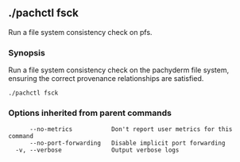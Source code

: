 ## ./pachctl fsck

Run a file system consistency check on pfs.

### Synopsis


Run a file system consistency check on the pachyderm file system, ensuring the correct provenance relationships are satisfied.

```
./pachctl fsck
```

### Options inherited from parent commands

```
      --no-metrics           Don't report user metrics for this command
      --no-port-forwarding   Disable implicit port forwarding
  -v, --verbose              Output verbose logs
```

